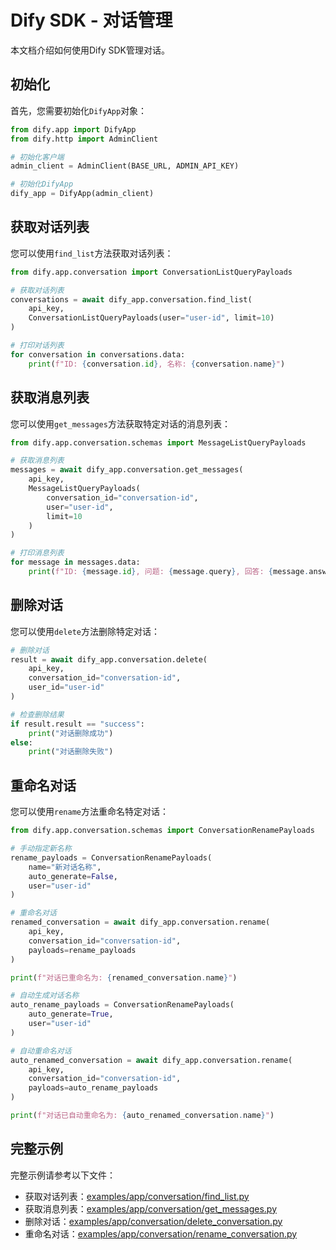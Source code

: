 # Dify SDK - 对话管理

本文档介绍如何使用Dify SDK管理对话。

## 初始化

首先，您需要初始化`DifyApp`对象：

```python
from dify.app import DifyApp
from dify.http import AdminClient

# 初始化客户端
admin_client = AdminClient(BASE_URL, ADMIN_API_KEY)

# 初始化DifyApp
dify_app = DifyApp(admin_client)
```

## 获取对话列表

您可以使用`find_list`方法获取对话列表：

```python
from dify.app.conversation import ConversationListQueryPayloads

# 获取对话列表
conversations = await dify_app.conversation.find_list(
    api_key, 
    ConversationListQueryPayloads(user="user-id", limit=10)
)

# 打印对话列表
for conversation in conversations.data:
    print(f"ID: {conversation.id}, 名称: {conversation.name}")
```

## 获取消息列表

您可以使用`get_messages`方法获取特定对话的消息列表：

```python
from dify.app.conversation.schemas import MessageListQueryPayloads

# 获取消息列表
messages = await dify_app.conversation.get_messages(
    api_key,
    MessageListQueryPayloads(
        conversation_id="conversation-id",
        user="user-id",
        limit=10
    )
)

# 打印消息列表
for message in messages.data:
    print(f"ID: {message.id}, 问题: {message.query}, 回答: {message.answer}")
```

## 删除对话

您可以使用`delete`方法删除特定对话：

```python
# 删除对话
result = await dify_app.conversation.delete(
    api_key,
    conversation_id="conversation-id",
    user_id="user-id"
)

# 检查删除结果
if result.result == "success":
    print("对话删除成功")
else:
    print("对话删除失败")
```

## 重命名对话

您可以使用`rename`方法重命名特定对话：

```python
from dify.app.conversation.schemas import ConversationRenamePayloads

# 手动指定新名称
rename_payloads = ConversationRenamePayloads(
    name="新对话名称",
    auto_generate=False,
    user="user-id"
)

# 重命名对话
renamed_conversation = await dify_app.conversation.rename(
    api_key,
    conversation_id="conversation-id",
    payloads=rename_payloads
)

print(f"对话已重命名为: {renamed_conversation.name}")

# 自动生成对话名称
auto_rename_payloads = ConversationRenamePayloads(
    auto_generate=True,
    user="user-id"
)

# 自动重命名对话
auto_renamed_conversation = await dify_app.conversation.rename(
    api_key,
    conversation_id="conversation-id",
    payloads=auto_rename_payloads
)

print(f"对话已自动重命名为: {auto_renamed_conversation.name}")
```

## 完整示例

完整示例请参考以下文件：

- 获取对话列表：[examples/app/conversation/find_list.py](../examples/app/conversation/find_list.py)
- 获取消息列表：[examples/app/conversation/get_messages.py](../examples/app/conversation/get_messages.py)
- 删除对话：[examples/app/conversation/delete_conversation.py](../examples/app/conversation/delete_conversation.py)
- 重命名对话：[examples/app/conversation/rename_conversation.py](../examples/app/conversation/rename_conversation.py) 